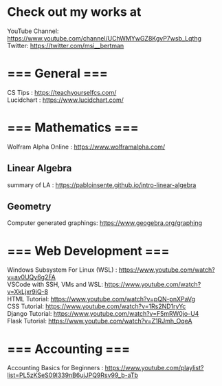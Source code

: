 # Check out my works at

YouTube Channel: https://www.youtube.com/channel/UChWMYwGZ8KgvP7wsb_Lqthg <br/>Twitter: https://twitter.com/msi__bertman <br/>

# === General ===

CS Tips : https://teachyourselfcs.com/ <br/>
Lucidchart : https://www.lucidchart.com/ <br/>

# === Mathematics ===
Wolfram Alpha Online : https://www.wolframalpha.com/ <br/>

## Linear Algebra

summary of LA : https://pabloinsente.github.io/intro-linear-algebra

## Geometry 

Computer generated graphings: https://www.geogebra.org/graphing <br/>

# === Web Development ===

Windows Subsystem For Linux (WSL) : https://www.youtube.com/watch?v=av0UQy6g2FA <br/>VSCode with SSH, VMs and WSL: https://www.youtube.com/watch?v=XkLjxr9iQ-8 <br/>HTML Tutorial: https://www.youtube.com/watch?v=pQN-pnXPaVg <br/>CSS Tutorial: https://www.youtube.com/watch?v=1Rs2ND1ryYc <br/>Django Tutorial: https://www.youtube.com/watch?v=F5mRW0jo-U4 <br/>Flask Tutorial: https://www.youtube.com/watch?v=Z1RJmh_OqeA <br/>

# === Accounting ===

Accounting Basics for Beginners : https://www.youtube.com/playlist?list=PL5zKSeS09l339nB6ujJPQ9Rsv99_b-aTb <br/>


